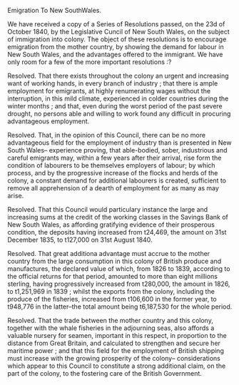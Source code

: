Emigration To New SouthWales.We have received a copy of a Series of Resolutions passed, on the
                    23d of October 1840, by the Legislative Cuncil of New South Wales, on the
                    subject of immigration into colony. The object of these resolutions is
                    to encourage emigration from the mother country, by showing the
                    demand for labour in New South Wales, and the advantages offered to
                    the immigrant. We have only room for a few of the more important resolutions :?Resolved. That there exists throughout the colony an urgent and increasing
                    want of working hands, in every branch of industry ; that there is ample
                        employment for emigrants, at highly renumerating wages
                    without the interruption, in this mild climate, experienced
                    in colder countries during the winter months ; and that, even during the
                    worst period of the past severe drought, no persons able and willing to
                    work found any difficult in procuring advantageous employment.Resolved. That, in the opinion of this Council, there can be no more
                    advantageous field for the employment of industry than is presented in New
                    South Wales– experience proving, that able-bodied, sober, industrious and careful emigrants may, within a few years after
                    their arrival, rise form the condition of labourers to be themselves
                    employers of labour; by which process, and by the progressive
                    increase of the flocks and herds of the colony, a constant demand for
                    additional labourers is created, sufficient to remove all apprehension of a dearth of employment for as many as may
                    arise.Resolved. That this Council would particulary instance the large
                    and increasing sums at the credit of the working classes in the Savings
                    Bank of New South Wales, as affording gratifying evidence of their prosperous condition, the deposits having increased from
                    t24,469, the amount on 31st December 1835, to t127,000 on 31st August
                    1840.Resolved. That great additiona advantage must accrue to the mother country
                    from the large consumption in this colony of British produce and
                        manufactures, the declared value of which, from 1826 to
                    1839, according to the official returns for that period, amounted to
                    more than eight millions sterling, having progressively increased from
                    t280,000, the amount in 1826, to t1,251,969 in 1839 ; whilst the exports
                    from the colony, including the produce of the fisheries, increased from t106,600 in the former year, to t948,776 in the
                    latter–the total amount being t6,187,530 for the whole period.Resolved. That the trade between the mother country and this
                    colony, together with the whale fisheries in the adjourning seas, also
                    affords a valuable nursery for seamen, important in this respect, in
                    proportion to the distance from Great Britain, and calculated to
                    strengthen and secure her maritime power ; and that this field for the
                    employment of British shipping must increase with the growing prosperity of
                    the colony– considerations which appear to this Council to constitute a strong additional claim, on the part of the colony,
                    to the fostering care of the British Government.